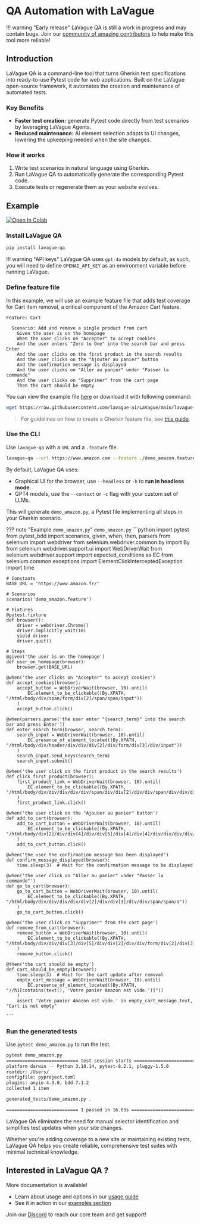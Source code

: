# QA Automation with LaVague

!!! warning "Early release"
    LaVague QA is still a work in progress and may contain bugs. Join our [community of amazing contributors](https://discord.gg/invite/SDxn9KpqX9) to help make this tool more reliable!

## Introduction

LaVague QA is a command-line tool that turns Gherkin test specifications into ready-to-use Pytest code for web applications. Built on the LaVague open-source framework, it automates the creation and maintenance of automated tests.

### Key Benefits
- **Faster test creation:** generate Pytest code directly from test scenarios by leveraging LaVague Agents.
- **Reduced maintenance:** AI element selection adapts to UI changes, lowering the upkeeping needed when the site changes.

### How it works

1. Write test scenarios in natural language using Gherkin.
2. Run LaVague QA to automatically generate the corresponding Pytest code.
3. Execute tests or regenerate them as your website evolves.


## Example
<a target="_blank" href="https://colab.research.google.com/github/lavague-ai/LaVague/blob/main/lavague-qa/demo_lavague_QA.ipynb">
<img src="https://colab.research.google.com/assets/colab-badge.svg" alt="Open In Colab"></a>

### Install LaVague QA

```bash
pip install lavague-qa
```

!!! warning "API keys"
    LaVague QA uses `gpt-4o` models by default, as such, you will need to define `OPENAI_API_KEY` as an environment variable before running LaVague. 

### Define feature file
In this example, we will use an example feature file that adds test coverage for Cart item removal, a critical component of the Amazon Cart feature.

```gherkin
Feature: Cart

  Scenario: Add and remove a single product from cart
    Given the user is on the homepage
    When the user clicks on "Accepter" to accept cookies
    And the user enters "Zero to One" into the search bar and press Enter
    And the user clicks on the first product in the search results
    And the user clicks on the "Ajouter au panier" button
    And the confirmation message is displayed
    And the user clicks on "Aller au panier" under "Passer la commande"
    And the user clicks on "Supprimer" from the cart page
    Then the cart should be empty
```

You can view the example file [here](https://raw.githubusercontent.com/lavague-ai/LaVague/main/lavague-qa/features/demo_amazon.feature) or download it with following command:

```bash
wget https://raw.githubusercontent.com/lavague-ai/LaVague/main/lavague-qa/features/demo_amazon.feature
```

> For guidelines on how to create a Gherkin feature file, see [this guide](https://cucumber.io/docs/gherkin/reference/).

### Use the CLI

Use `lavague-qa` with a `URL` and a `.feature` file.


```bash
lavague-qa --url https://www.amazon.com --feature ./demo_amazon.feature
```

By default, LaVague QA uses:

- Graphical UI for the browser, use `--headless` or `-h` to **run in headless mode**. 
- GPT4 models, use the `--context` or `-c` flag with your custom set of LLMs. 

This will generate `demo_amazon.py`, a Pytest file implementing all steps in your Gherkin scenario.

??? note "Example `demo_amazon.py`"
    `demo_amazon.py` 
    ```python
    import pytest
    from pytest_bdd import scenarios, given, when, then, parsers
    from selenium import webdriver
    from selenium.webdriver.common.by import By
    from selenium.webdriver.support.ui import WebDriverWait
    from selenium.webdriver.support import expected_conditions as EC
    from selenium.common.exceptions import ElementClickInterceptedException
    import time

    # Constants
    BASE_URL = 'https://www.amazon.fr/'

    # Scenarios
    scenarios('demo_amazon.feature')

    # Fixtures
    @pytest.fixture
    def browser():
        driver = webdriver.Chrome()
        driver.implicitly_wait(10)
        yield driver
        driver.quit()

    # Steps
    @given('the user is on the homepage')
    def user_on_homepage(browser):
        browser.get(BASE_URL)

    @when('the user clicks on "Accepter" to accept cookies')
    def accept_cookies(browser):
        accept_button = WebDriverWait(browser, 10).until(
            EC.element_to_be_clickable((By.XPATH, "/html/body/div/span/form/div[2]/span/span/input"))
        )
        accept_button.click()

    @when(parsers.parse('the user enter "{search_term}" into the search bar and press Enter'))
    def enter_search_term(browser, search_term):
        search_input = WebDriverWait(browser, 10).until(
            EC.presence_of_element_located((By.XPATH, "/html/body/div/header/div/div/div[2]/div/form/div[3]/div/input"))
        )
        search_input.send_keys(search_term)
        search_input.submit()

    @when('the user click on the first product in the search results')
    def click_first_product(browser):
        first_product_link = WebDriverWait(browser, 10).until(
            EC.element_to_be_clickable((By.XPATH, "/html/body/div/div/div/div/div/span/div/div[2]/div/div/span/div/div/div[2]/div/h2/a"))
        )
        first_product_link.click()

    @when('the user click on the "Ajouter au panier" button')
    def add_to_cart(browser):
        add_to_cart_button = WebDriverWait(browser, 10).until(
            EC.element_to_be_clickable((By.XPATH, "/html/body/div[2]/div/div[4]/div/div[5]/div[4]/div[4]/div/div/div/div/div/div/div/div/div[2]/div/form/div/div/div[23]/div/span/span/span/input"))
        )
        add_to_cart_button.click()

    @when('the user the confirmation message has been displayed')
    def confirm_message_displayed(browser):
        time.sleep(3)  # Wait for the confirmation message to be displayed

    @when('the user click on "Aller au panier" under "Passer la commande"')
    def go_to_cart(browser):
        go_to_cart_button = WebDriverWait(browser, 10).until(
            EC.element_to_be_clickable((By.XPATH, "/html/body/div/div/div/div/div[2]/div/div[3]/div/div/span/span/a"))
        )
        go_to_cart_button.click()

    @when('the user click on "Supprimer" from the cart page')
    def remove_from_cart(browser):
        remove_button = WebDriverWait(browser, 10).until(
            EC.element_to_be_clickable((By.XPATH, "/html/body/div/div/div[3]/div[5]/div/div[2]/div/div/form/div[2]/div[3]/div[4]/div/div[2]/div/span[2]/span/input"))
        )
        remove_button.click()

    @then('the cart should be empty')
    def cart_should_be_empty(browser):
        time.sleep(3)  # Wait for the cart update after removal
        empty_cart_message = WebDriverWait(browser, 10).until(
            EC.presence_of_element_located((By.XPATH, "//h1[contains(text(), 'Votre panier Amazon est vide.')]"))
        )
        assert 'Votre panier Amazon est vide.' in empty_cart_message.text, "Cart is not empty"

    ```

### Run the generated tests

Use `pytest demo_amazon.py` to run the test. 

```bash
pytest demo_amazon.py
=========================== test session starts ===========================
platform darwin -- Python 3.10.14, pytest-8.2.1, pluggy-1.5.0
rootdir: /Users/
configfile: pyproject.toml
plugins: anyio-4.3.0, bdd-7.1.2
collected 1 item                                                                                                                                                                                                                                         

generated_tests/demo_amazon.py .                                                                                                                                                                                                               [100%]

=========================== 1 passed in 16.03s ===========================

```

LaVague QA eliminates the need for manual selector identification and simplifies test updates when your site changes. 

Whether you're adding coverage to a new site or maintaining existing tests, LaVague QA helps you create reliable, comprehensive test suites with minimal technical knowledge.

## Interested in LaVague QA ?

More documentation is available!

- Learn about usage and options in our [usage guide](./usage.md)
- See it in action in our [examples section](./examples.md)

Join our [Discord](https://discord.gg/invite/SDxn9KpqX9) to reach our core team and get support!